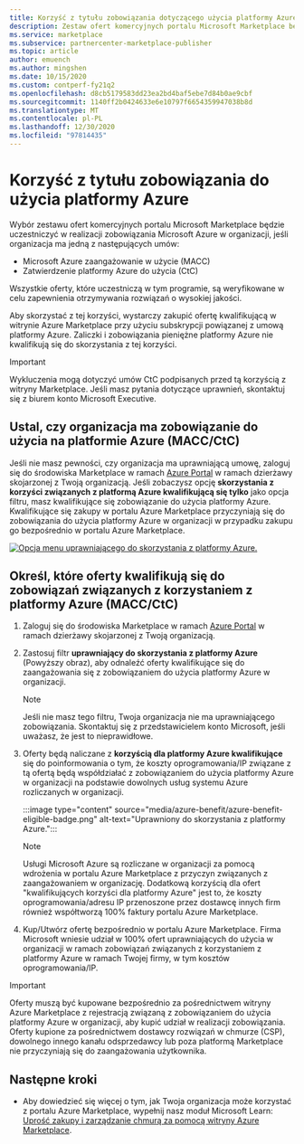 ```yaml
---
title: Korzyść z tytułu zobowiązania dotyczącego użycia platformy Azure — Azure Marketplace
description: Zestaw ofert komercyjnych portalu Microsoft Marketplace będzie uczestniczyć w realizacji zobowiązania do Microsoft Azure w organizacji
ms.service: marketplace
ms.subservice: partnercenter-marketplace-publisher
ms.topic: article
author: emuench
ms.author: mingshen
ms.date: 10/15/2020
ms.custom: contperf-fy21q2
ms.openlocfilehash: d8cb5179583dd23ea2bd4baf5ebe7d84b0ae9cbf
ms.sourcegitcommit: 1140ff2b0424633e6e10797f6654359947038b8d
ms.translationtype: MT
ms.contentlocale: pl-PL
ms.lasthandoff: 12/30/2020
ms.locfileid: "97814435"
---
```

# <a name="azure-consumption-commitment-benefit"></a>Korzyść z tytułu zobowiązania do użycia platformy Azure

Wybór zestawu ofert komercyjnych portalu Microsoft Marketplace będzie uczestniczyć w realizacji zobowiązania Microsoft Azure w organizacji, jeśli organizacja ma jedną z następujących umów:

- Microsoft Azure zaangażowanie w użycie (MACC)
- Zatwierdzenie platformy Azure do użycia (CtC)

Wszystkie oferty, które uczestniczą w tym programie, są weryfikowane w celu zapewnienia otrzymywania rozwiązań o wysokiej jakości.

Aby skorzystać z tej korzyści, wystarczy zakupić ofertę kwalifikującą w witrynie Azure Marketplace przy użyciu subskrypcji powiązanej z umową platformy Azure. Zaliczki i zobowiązania pieniężne platformy Azure nie kwalifikują się do skorzystania z tej korzyści.

> [!IMPORTANT]
> Wykluczenia mogą dotyczyć umów CtC podpisanych przed tą korzyścią z witryny Marketplace. Jeśli masz pytania dotyczące uprawnień, skontaktuj się z biurem konto Microsoft Executive.

## <a name="determine-if-your-organization-has-an-azure-consumption-commitment-maccctc"></a>Ustal, czy organizacja ma zobowiązanie do użycia na platformie Azure (MACC/CtC)

Jeśli nie masz pewności, czy organizacja ma uprawniającą umowę, zaloguj się do środowiska Marketplace w ramach [Azure Portal](https://ms.portal.azure.com/#blade/Microsoft_Azure_Marketplace/MarketplaceOffersBlade/selectedMenuItemId/home) w ramach dzierżawy skojarzonej z Twoją organizacją. Jeśli zobaczysz opcję **skorzystania z korzyści związanych z platformą Azure kwalifikującą się tylko** jako opcja filtru, masz kwalifikujące się zobowiązanie do użycia platformy Azure. Kwalifikujące się zakupy w portalu Azure Marketplace przyczyniają się do zobowiązania do użycia platformy Azure w organizacji w przypadku zakupu go bezpośrednio w portalu Azure Marketplace.

[![Opcja menu uprawniającego do skorzystania z platformy Azure.](media/azure-benefit/azure-benefit-eligible.png)](media/azure-benefit/azure-benefit-eligible.png#lightbox)

## <a name="determine-which-offers-are-eligible-for-azure-consumption-commitments-maccctc"></a>Określ, które oferty kwalifikują się do zobowiązań związanych z korzystaniem z platformy Azure (MACC/CtC)

1. Zaloguj się do środowiska Marketplace w ramach [Azure Portal](https://ms.portal.azure.com/#blade/Microsoft_Azure_Marketplace/MarketplaceOffersBlade/selectedMenuItemId/home) w ramach dzierżawy skojarzonej z Twoją organizacją.
2. Zastosuj filtr **uprawniający do skorzystania z platformy Azure** (Powyższy obraz), aby odnaleźć oferty kwalifikujące się do zaangażowania się z zobowiązaniem do użycia platformy Azure w organizacji.

   > [!NOTE]
   > Jeśli nie masz tego filtru, Twoja organizacja nie ma uprawniającego zobowiązania. Skontaktuj się z przedstawicielem konto Microsoft, jeśli uważasz, że jest to nieprawidłowe.
 
3. Oferty będą naliczane z **korzyścią dla platformy Azure kwalifikujące** się do poinformowania o tym, że koszty oprogramowania/IP związane z tą ofertą będą współdziałać z zobowiązaniem do użycia platformy Azure w organizacji na podstawie dowolnych usług systemu Azure rozliczanych w organizacji.

    :::image type="content" source="media/azure-benefit/azure-benefit-eligible-badge.png" alt-text="Uprawniony do skorzystania z platformy Azure.":::

   > [!NOTE]
   > Usługi Microsoft Azure są rozliczane w organizacji za pomocą wdrożenia w portalu Azure Marketplace z przyczyn związanych z zaangażowaniem w organizację. Dodatkową korzyścią dla ofert "kwalifikujących korzyści dla platformy Azure" jest to, że koszty oprogramowania/adresu IP przenoszone przez dostawcę innych firm również współtworzą 100% faktury portalu Azure Marketplace.

4. Kup/Utwórz ofertę bezpośrednio w portalu Azure Marketplace. Firma Microsoft wniesie udział w 100% ofert uprawniających do użycia w organizacji w ramach zobowiązań związanych z korzystaniem z platformy Azure w ramach Twojej firmy, w tym kosztów oprogramowania/IP.

> [!IMPORTANT]
> Oferty muszą być kupowane bezpośrednio za pośrednictwem witryny Azure Marketplace z rejestracją związaną z zobowiązaniem do użycia platformy Azure w organizacji, aby kupić udział w realizacji zobowiązania. Oferty kupione za pośrednictwem dostawcy rozwiązań w chmurze (CSP), dowolnego innego kanału odsprzedawcy lub poza platformą Marketplace nie przyczyniają się do zaangażowania użytkownika.

## <a name="next-steps"></a>Następne kroki

- Aby dowiedzieć się więcej o tym, jak Twoja organizacja może korzystać z portalu Azure Marketplace, wypełnij nasz moduł Microsoft Learn: [Uprość zakupy i zarządzanie chmurą za pomocą witryny Azure Marketplace](/learn/modules/simplify-cloud-procurement-governance-azure-marketplace/).
